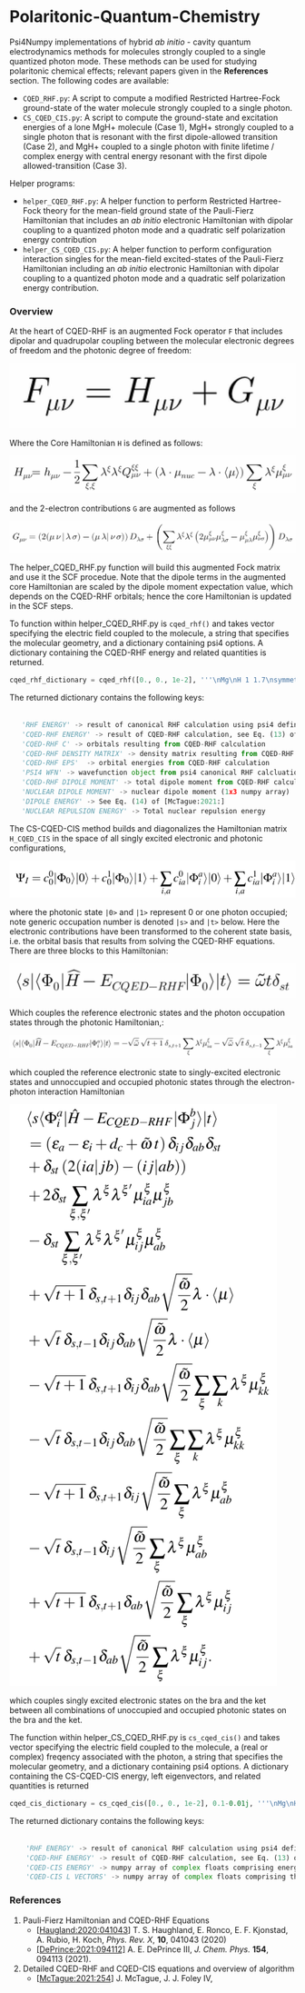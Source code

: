 Polaritonic-Quantum-Chemistry
====================================

Psi4Numpy implementations of hybrid *ab initio* - cavity quantum electrodynamics methods for molecules strongly coupled to a single quantized photon mode.
These methods can be used for studying polaritonic chemical effects; relevant papers given in the **References** section.
The following codes are available:
- `CQED_RHF.py`: A script to compute a modified Restricted Hartree-Fock ground-state of the water molecule strongly coupled to a single photon.
- `CS_CQED_CIS.py`: A script to compute the ground-state and excitation energies of a lone MgH+ molecule (Case 1), MgH+ strongly 
                    coupled to a single photon that is resonant with the first dipole-allowed transition (Case 2), and
                    MgH+ coupled to a single photon with finite lifetime / complex energy with central energy resonant with the first dipole
                    allowed-transition (Case 3).

Helper programs:
- `helper_CQED_RHF.py`: A helper function to perform Restricted Hartree-Fock theory for the mean-field ground state of the  Pauli-Fierz Hamiltonian that includes an *ab initio* electronic Hamiltonian with dipolar coupling to a quantized photon mode and a quadratic self polarization energy contribution
- `helper_CS_CQED_CIS.py`: A helper function to perform configuration interaction singles for the mean-field excited-states of the Pauli-Fierz Hamiltonian including an *ab initio* electronic Hamiltonian with dipolar coupling to a quantized photon mode and a quadratic self polarization energy contribution.

### Overview

At the heart of CQED-RHF is an augmented Fock operator `F` that includes dipolar and quadrupolar coupling between 
the molecular electronic degrees of freedom and the photonic degree of freedom:

![CQED_RHF_FO](../media/latex/CQED_RHF_FO.png)

Where the Core Hamiltonian `H` is defined as follows:

![CQED_RHF_FO_1E](../media/latex/CQED_RHF_FO_1E.png)

and the 2-electron contributions `G` are augmented as follows

![CQED_RHF_FO_2E](../media/latex/CQED_RHF_FO_2E.png)

The helper_CQED_RHF.py function will build this augmented Fock matrix and use it the SCF procedue.  Note that the
dipole terms in the augmented core Hamiltonian are scaled by the dipole moment expectation value, which depends on the
CQED-RHF orbitals; hence the core Hamiltonian is updated in the SCF steps.

To function within helper_CQED_RHF.py is `cqed_rhf()` and takes vector specifying the electric
field coupled to the molecule, a string that specifies the molecular geometry, and a dictionary containing psi4 options.  A dictionary
containing the CQED-RHF energy and related quantities is returned.

```python
cqed_rhf_dictionary = cqed_rhf([0., 0., 1e-2], '''\nMg\nH 1 1.7\nsymmetry c1\n1 1\n''', psi4_options_dictionary)
```

The returned dictionary contains the following keys:

```python

   'RHF ENERGY' -> result of canonical RHF calculation using psi4 defined by molecule_string and psi4_options_dict
   'CQED-RHF ENERGY' -> result of CQED-RHF calculation, see Eq. (13) of [McTague:2021:]
   'CQED-RHF C' -> orbitals resulting from CQED-RHF calculation
   'CQED-RHF DENSITY MATRIX' -> density matrix resulting from CQED-RHF calculation
   'CQED-RHF EPS'  -> orbital energies from CQED-RHF calculation
   'PSI4 WFN' -> wavefunction object from psi4 canonical RHF calcluation
   'CQED-RHF DIPOLE MOMENT' -> total dipole moment from CQED-RHF calculation (1x3 numpy array)
   'NUCLEAR DIPOLE MOMENT' -> nuclear dipole moment (1x3 numpy array)
   'DIPOLE ENERGY' -> See Eq. (14) of [McTague:2021:]
   'NUCLEAR REPULSION ENERGY' -> Total nuclear repulsion energy
```

The CS-CQED-CIS method builds and diagonalizes the Hamiltonian matrix `H_CQED_CIS` in the space of all singly excited electronic and photonic configurations,

![CQED_CIS_Psi](../media/latex/cs_cqed_cis_wavefunction.png)

where the photonic state `|0>` and `|1>` represent 0 or one photon occupied; note generic occupation number is denoted `|s>` and `|t>` below.
Here the electronic contributions have been transformed to the coherent state basis, i.e. the orbital basis that results from solving the
CQED-RHF equations.  There are three blocks to this Hamiltonian:

![CQED_CIS_00](../media/latex/CQED_CIS_00.png)

Which couples the reference electronic states and the photon occupation states through the photonic Hamiltonian,:

![CQED_CIS_0_ia](../media/latex/CQED_CIS_0_ia.png)

which coupled the reference electronic state to singly-excited electronic states and unnoccupied and occupied photonic states
through the electron-photon interaction Hamiltonian

![CQED_CIS_iajb](../media/latex/CQED_CIS_iajb.png)

which couples singly excited electronic states on the bra and the ket between all combinations of unoccupied and occupied photonic
states on the bra and the ket.

The function within helper_CS_CQED_RHF.py is `cs_cqed_cis()` and takes vector specifying the electric
field coupled to the molecule, a (real or complex) freqency associated with the photon, a string that specifies the molecular geometry, and a dictionary containing psi4 options.  A dictionary
containing the CS-CQED-CIS energy, left eigenvectors, and related quantities is returned

```python
cqed_cis_dictionary = cs_cqed_cis([0., 0., 1e-2], 0.1-0.01j, '''\nMg\nH 1 1.7\nsymmetry c1\n1 1\n''', psi4_options_dictionary)
```

The returned dictionary contains the following keys:

```python

    'RHF ENERGY' -> result of canonical RHF calculation using psi4 defined by molecule_string and psi4_options_dict
    'CQED-RHF ENERGY' -> result of CQED-RHF calculation, see Eq. (13) of [McTague:2021:]
    'CQED-CIS ENERGY' -> numpy array of complex floats comprising energy eigenvalues of CQED-CIS Hamiltonian
    'CQED-CIS L VECTORS' -> numpy array of complex floats comprising the left eigenvectors of CQED-CIS Hamiltonian

```


### References

1. Pauli-Fierz Hamiltonian and CQED-RHF Equations
    - [[Haugland:2020:041043](https://journals.aps.org/prx/pdf/10.1103/PhysRevX.10.041043)] T. S. Haughland, E. Ronco, E. F. Kjonstad, A. Rubio, H. Koch, *Phys. Rev. X*, **10**, 041043 (2020) 
    - [[DePrince:2021:094112]](https://aip.scitation.org/doi/10.1063/5.0038748) A. E. DePrince III, *J. Chem. Phys.* **154**, 094113 (2021).
2. Detailed CQED-RHF and CQED-CIS equations and overview of algorithm   
    - [[McTague:2021:254]()] J. McTague, J. J. Foley IV, 
